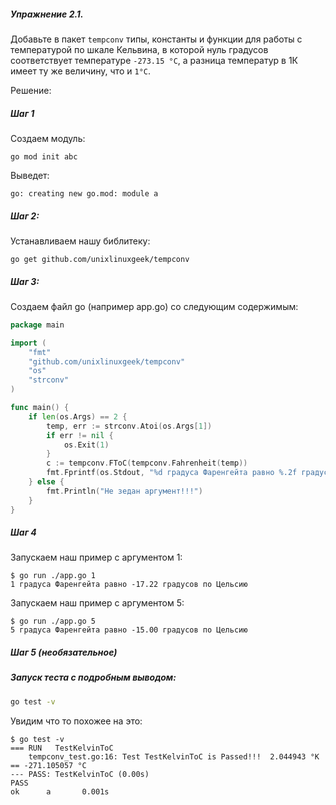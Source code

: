 ##### Упражнение 2.1.

Добавьте в пакет ```tempconv``` типы, константы и функции для работы с температурой по шкале Кельвина,
в которой нуль градусов соответствует температуре ```-273.15 °C```,
а разница температур в 1К имеет ту же величину, что и ```1°С```.

Решение:

##### Шаг 1 

Создаем модуль:
```shell
go mod init abc
```

Выведет:
```
go: creating new go.mod: module a
```


#####  Шаг 2:

Устанавливаем нашу библитеку:
```shell
go get github.com/unixlinuxgeek/tempconv
```

##### Шаг 3:

Создаем файл go (например app.go) со следующим содержимым:
```go
package main

import (
	"fmt"
	"github.com/unixlinuxgeek/tempconv"
	"os"
	"strconv"
)

func main() {
	if len(os.Args) == 2 {
		temp, err := strconv.Atoi(os.Args[1])
		if err != nil {
			os.Exit(1)
		}
		c := tempconv.FToC(tempconv.Fahrenheit(temp))
		fmt.Fprintf(os.Stdout, "%d градуса Фаренгейта равно %.2f градусов по Цельсию\n", temp, c)
	} else {
		fmt.Println("Не зедан аргумент!!!")
	}
}
```

##### Шаг 4

Запускаем наш пример с аргументом 1:
```shell
$ go run ./app.go 1
1 градуса Фаренгейта равно -17.22 градусов по Цельсию
```

Запускаем наш пример с аргументом 5:
```shell
$ go run ./app.go 5
5 градуса Фаренгейта равно -15.00 градусов по Цельсию
```

##### Шаг 5 (необязательное)

##### Запуск теста с подробным выводом: 

```bash
go test -v
```

Увидим что то похожее на это:
```shell
$ go test -v
=== RUN   TestKelvinToC
    tempconv_test.go:16: Test TestKelvinToC is Passed!!!  2.044943 °K == -271.105057 °C
--- PASS: TestKelvinToC (0.00s)
PASS
ok      a       0.001s
```
